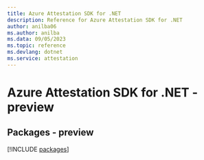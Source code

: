 ```yaml
---
title: Azure Attestation SDK for .NET
description: Reference for Azure Attestation SDK for .NET
author: anilba06
ms.author: anilba
ms.data: 09/05/2023
ms.topic: reference
ms.devlang: dotnet
ms.service: attestation
---
```

# Azure Attestation SDK for .NET - preview
## Packages - preview
[!INCLUDE [packages](attestation-index.md)]